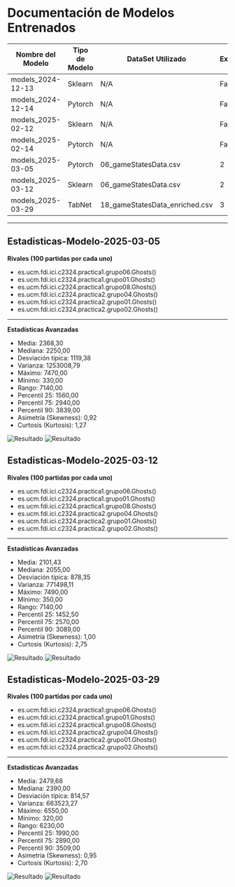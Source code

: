 # Documentación de Modelos Entrenados

| Nombre del Modelo | Tipo de Modelo | DataSet Utilizado     | Experimento | Estadísticas de las Partidas                                                            |
|-------------------|----------------|-----------------------|------------|-----------------------------------------------------------------------------------------|
| models_2024-12-13 | Sklearn        | N/A                   | Fallido    | -                                                                                       |
| models_2024-12-14 | Pytorch        | N/A                   | Fallido    | -                                                                                       |
| models_2025-02-12 | Sklearn        | N/A                   | Fallido    | -                                                                                       |
| models_2025-02-14 | Pytorch        | N/A                   | Fallido    | -                                                                                       |
| models_2025-03-05 | Pytorch        | 06_gameStatesData.csv | 2          | [Ver detalles](#estadisticas-modelo-2025-03-05 "Ir a sección detallada de estadísticas")|
| models_2025-03-12 | Sklearn        | 06_gameStatesData.csv | 2          | [Ver detalles](#estadisticas-modelo-2025-03-12 "Ir a sección detallada de estadísticas")|
| models_2025-03-29 | TabNet     | 18_gameStatesData_enriched.csv           | 3          | [Ver detalles](#estadisticas-modelo-2025-03-29 "Ir a sección detallada de estadísticas")                          |

---

## Estadisticas-Modelo-2025-03-05
**Rivales (100 partidas por cada uno)**  
- es.ucm.fdi.ici.c2324.practica1.grupo06.Ghosts()  
- es.ucm.fdi.ici.c2324.practica1.grupo01.Ghosts()  
- es.ucm.fdi.ici.c2324.practica1.grupo08.Ghosts()  
- es.ucm.fdi.ici.c2324.practica2.grupo04.Ghosts()  
- es.ucm.fdi.ici.c2324.practica2.grupo01.Ghosts()  
- es.ucm.fdi.ici.c2324.practica2.grupo02.Ghosts()

------

**Estadísticas Avanzadas**  
- Media: 2368,30  
- Mediana: 2250,00  
- Desviación típica: 1119,38  
- Varianza: 1253008,79  
- Máximo: 7470,00  
- Mínimo: 330,00  
- Rango: 7140,00  
- Percentil 25: 1560,00  
- Percentil 75: 2940,00  
- Percentil 90: 3839,00  
- Asimetría (Skewness): 0,92  
- Curtosis (Kurtosis): 1,27

![Resultado](images\pytorch_models_2025-03-05_histograma.png)
![Resultado](images\pytorch_models_2025-03-05_boxplot.png)


## Estadisticas-Modelo-2025-03-12
**Rivales (100 partidas por cada uno)**  
- es.ucm.fdi.ici.c2324.practica1.grupo06.Ghosts()  
- es.ucm.fdi.ici.c2324.practica1.grupo01.Ghosts()  
- es.ucm.fdi.ici.c2324.practica1.grupo08.Ghosts()  
- es.ucm.fdi.ici.c2324.practica2.grupo04.Ghosts()  
- es.ucm.fdi.ici.c2324.practica2.grupo01.Ghosts()  
- es.ucm.fdi.ici.c2324.practica2.grupo02.Ghosts()

------

**Estadísticas Avanzadas**  
- Media: 2101,43  
- Mediana: 2055,00
- Desviación típica: 878,35
- Varianza: 771498,11 
- Máximo: 7490,00 
- Mínimo: 350,00  
- Rango: 7140,00  
- Percentil 25: 1452,50  
- Percentil 75: 2570,00 
- Percentil 90: 3089,00  
- Asimetría (Skewness): 1,00
- Curtosis (Kurtosis): 2,75

![Resultado](images\sklearn_models_2025-03-12_histograma.png)
![Resultado](images\sklearn_models_2025-03-12_boxplot.png)



## Estadisticas-Modelo-2025-03-29
**Rivales (100 partidas por cada uno)**  
- es.ucm.fdi.ici.c2324.practica1.grupo06.Ghosts()  
- es.ucm.fdi.ici.c2324.practica1.grupo01.Ghosts()  
- es.ucm.fdi.ici.c2324.practica1.grupo08.Ghosts()  
- es.ucm.fdi.ici.c2324.practica2.grupo04.Ghosts()  
- es.ucm.fdi.ici.c2324.practica2.grupo01.Ghosts()  
- es.ucm.fdi.ici.c2324.practica2.grupo02.Ghosts()

------

**Estadísticas Avanzadas**  
- Media: 2479,68
- Mediana: 2390,00
- Desviación típica: 814,57
- Varianza: 663523,27
- Máximo: 6550,00
- Mínimo: 320,00
- Rango: 6230,00
- Percentil 25: 1990,00
- Percentil 75: 2890,00
- Percentil 90: 3509,00
- Asimetría (Skewness): 0,95
- Curtosis (Kurtosis): 2,70

![Resultado](images\tabnet_models_2025-03-29_histograma.png)
![Resultado](images\tabnet_models_2025-03-29_boxplot.png)
